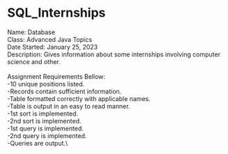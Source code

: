# SQL_Internships
Name: Database\
Class: Advanced Java Topics\
Date Started: January 25, 2023\
Description: Gives information about some internships involving computer science and other.\
\
Assignment Requirements Bellow:\
-10 unique positions listed.\
-Records contain sufficient information.\
-Table formatted correctly with applicable names.\
-Table is output in an easy to read manner.\
-1st sort is implemented.\
-2nd sort is implemented.\
-1st query is implemented.\
-2nd query is implemented.\
-Queries are output.\
